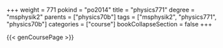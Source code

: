 +++
weight = 771
pokind = "po2014"
title = "physics771"
degree = "msphysik2"
parents = ["physics70b"]
tags = ["msphysik2", "physics771", "physics70b"]
categories = ["course"]
bookCollapseSection = false
+++

{{< genCoursePage >}}
